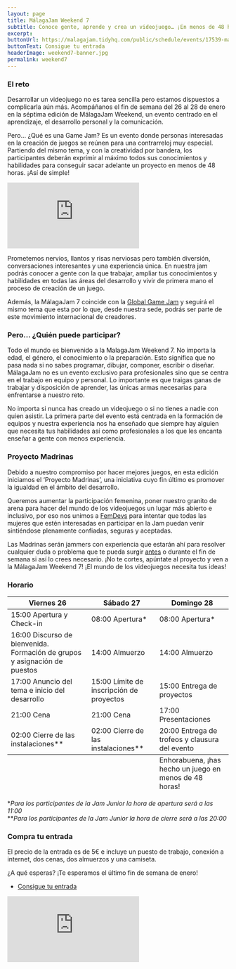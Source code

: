 ```yaml
---
layout: page
title: MálagaJam Weekend 7
subtitle: Conoce gente, aprende y crea un videojuego… ¡En menos de 48 horas!</br>Del 26 al 28 de enero
excerpt: 
buttonUrl: https://malagajam.tidyhq.com/public/schedule/events/17539-malaga-jam-weekend-7
buttonText: Consigue tu entrada
headerImage: weekend7-banner.jpg
permalink: weekend7
---
```


### El reto
Desarrollar un videojuego no es tarea sencilla pero estamos dispuestos a complicarla aún más. Acompáñanos el fin de semana del 26 al 28 de enero en la séptima edición de MálagaJam Weekend, un evento centrado en el aprendizaje, el desarrollo personal y la comunicación.

Pero… ¿Qué es una Game Jam? Es un evento donde personas interesadas en la creación de juegos se reúnen para una contrarreloj muy especial. Partiendo del mismo tema, y con la creatividad por bandera, los participantes deberán exprimir al máximo todos sus conocimientos y habilidades para conseguir sacar adelante un proyecto en menos de 48 horas. ¡Así de simple!

<div class="intrinsic-container ratio-16x9">
	<iframe src="https://www.youtube.com/embed/pkcWHjg43vM?rel=0" frameborder="0" allow="autoplay; encrypted-media" allowfullscreen></iframe>
</div>

Prometemos nervios, llantos y risas nerviosas pero también diversión, conversaciones interesantes y una experiencia única. En nuestra jam podrás conocer a gente con la que trabajar, ampliar tus conocimientos y habilidades en todas las áreas del desarrollo y vivir de primera mano el proceso de creación de un juego.

Además, la MálagaJam 7 coincide con la [Global Game Jam](https://globalgamejam.org/) y seguirá el mismo tema que esta por lo que, desde nuestra sede, podrás ser parte de este movimiento internacional de creadores.

### Pero... ¿Quién puede participar?
Todo el mundo es bienvenido a la MalagaJam Weekend 7. No importa la edad, el género, el conocimiento o la preparación. Esto significa que no pasa nada si no sabes programar, dibujar, componer, escribir o diseñar. MálagaJam no es un evento exclusivo para profesionales sino que se centra en el trabajo en equipo y personal. Lo importante es que traigas ganas de trabajar y disposición de aprender, las únicas armas necesarias para enfrentarse a nuestro reto.

No importa si nunca has creado un videojuego o si no tienes a nadie con quien asistir. La primera parte del evento está centrada en la formación de equipos y nuestra experiencia nos ha enseñado que siempre hay alguien que necesita tus habilidades así como profesionales a los que les encanta enseñar a gente con menos experiencia.

### Proyecto Madrinas
Debido a nuestro compromiso por hacer mejores juegos, en esta edición iniciamos el ‘Proyecto Madrinas’, una iniciativa cuyo fin último es promover la igualdad en el ámbito del desarrollo.

Queremos aumentar la participación femenina, poner nuestro granito de arena para hacer del mundo de los videojuegos un lugar más abierto e inclusivo, por eso nos unimos a [FemDevs](https://femdevs.org/) para intentar que todas las mujeres que estén interesadas en participar en la Jam puedan venir sintiéndose plenamente confiadas, seguras y aceptadas.

Las Madrinas serán jammers con experiencia que estarán ahí para resolver cualquier duda o problema que te pueda surgir [antes](https://twitter.com/femdevs) o durante el fin de semana si así lo crees necesario. ¡No te cortes, apúntate al proyecto y ven a la MálagaJam Weekend 7! ¡El mundo de los videojuegos necesita tus ideas!

### Horario

<div class="table-wrapper">
	<table class="alt">
		<thead>
			<tr>
				<th>Viernes 26</th>
				<th>Sábado 27</th>
				<th>Domingo 28</th>
			</tr>
		</thead>
		<tbody>
			<tr>
				<td>15:00 Apertura y Check-in</td>
				<td>08:00 Apertura*</td>
				<td>08:00 Apertura*</td>
			</tr>
			<tr>
				<td>16:00 Discurso de bienvenida. Formación de grupos y asignación de puestos</td>
				<td>14:00 Almuerzo</td>
				<td>14:00 Almuerzo</td>
			</tr>
			<tr>
				<td>17:00 Anuncio del tema e inicio del desarrollo</td>
				<td>15:00 Límite de inscripción de proyectos</td>
				<td>15:00 Entrega de proyectos</td>
			</tr>
			<tr>
				<td>21:00 Cena</td>
				<td>21:00 Cena</td>
				<td>17:00 Presentaciones</td>
			</tr>
			<tr>
				<td>02:00 Cierre de las instalaciones**</td>
				<td>02:00 Cierre de las instalaciones**</td>
				<td>20:00 Entrega de trofeos y clausura del evento</td>
			</tr>
		</tbody>
		<tfoot>
			<tr>
				<td colspan="2"></td>
				<td>Enhorabuena, ¡has hecho un juego en menos de 48 horas!</td>
			</tr>
		</tfoot>
	</table>
</div>

**Para los participantes de la Jam Junior la hora de apertura será a las 11:00*   
***Para los participantes de la Jam Junior la hora de cierre será a las 20:00*

### Compra tu entrada
El precio de la entrada es de 5€ e incluye un puesto de trabajo, conexión a internet, dos cenas, dos almuerzos y una camiseta.

¿A qué esperas? ¡Te esperamos el último fin de semana de enero!

<ul class="actions align-center">
	<li><a href="https://malagajam.tidyhq.com/public/schedule/events/17539-malaga-jam-weekend-7" class="button special big">Consigue tu entrada</a></li>
</ul>
<div class="intrinsic-container ratio-16x9">
	<iframe src="https://www.google.com/maps/embed?pb=!1m18!1m12!1m3!1d3198.9844574930457!2d-4.4413097844059495!3d36.69891138109388!2m3!1f0!2f0!3f0!3m2!1i1024!2i768!4f13.1!3m3!1m2!1s0xd72f77fe30405e5%3A0xb44f7091e40acc9e!2sPolo+Digital+Content+M%C3%A1laga!5e0!3m2!1sen!2ses!4v1515614769729" frameborder="0" style="border:0" allowfullscreen></iframe>
</div>

